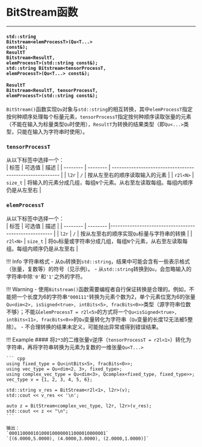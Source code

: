 # BitStream函数
<hr>

#### <code><span>std::string Bitstream</span><<t-qu>elemProcessT</t-qu>>(<t-qu>Qu</t-qu><T...\> const&); </code>  <br> <code><span>ResultT Bitstream</span><<t-qu>ResultT</t-qu>, <t-qu>elemProcessT</t-qu>>(std::string const&); </code> <br> <code><span>std::string Bitstream</span><<t-qu>tensorProcessT</t-qu>, <t-qu>elemProcessT</t-qu>>(<t-qu>Qu</t-qu><T...\> const&); </code> <br> <code><span>ResultT Bitstream</span><<t-qu>ResultT</t-qu>, <t-qu>tensorProcessT</t-qu>, <t-qu>elemProcessT</t-qu>>(std::string const&);</code>

`BitStream()`函数实现`Qu`对象与`std::string`的相互转换，其中`elemProcessT`指定按何种顺序处理每个标量元素，`tensorProcessT`指定按何种顺序读取张量的元素（不能在输入为标量类型`Qu`时使用），`ResultT`为转换的结果类型（即`Qu<...>`类型，只能在输入为字符串时使用）。


### `tensorProcessT`
  从以下标签中选择一个：    
  | 标签     | 可选值    | 描述                                                     |
  | -------- | -------- | -------------------------------------------------------- |
  | `l2r`    | `/`      | 按从左至右的顺序读取输入的元素                              |
  | `r2l<N>` | `size_t` | 将输入的元素分成几组，每组`N`个元素。从右至左读取每组。每组内顺序仍是从左至右 |

### `elemProcessT`
  从以下标签中选择一个：    
  | 标签     | 可选值   | 描述                                                   |
  | -------- | -------- |------------------------------------------------------ |
  | `l2r`    | `/`      | 按从左至右的顺序实现`Qu`标量与字符串的转换          |
  | `r2l<N>` | `size_t` | 将`Qu`标量或字符串分成几组，每组`N`个元素，从右至左读取每组。每组内顺序仍是从左至右 |

  !!! Info 字符串格式
    - 从`Qu`转换到`std::string`，结果中可能会含有一些表示格式（张量，复数等）的符号（见示例）。
    - 从`std::string`转换到`Qu`，会忽略输入的字符串中除`'0'`和`'1'`之外的字符。
  
  !!! Warning
    - 使用`Bitstream()`函数需要编程者自行保证转换是合理的。例如，不能把一个长度为6的字符串`"000111"`转换为元素个数为2，单个元素位宽为6的张量`Qu<dim<2>, isSigned<true>, intBits<5>, fracBits<0>>`类型（源字符串位数不够）；不能以`elemProcessT = r2l<5>`的方式将一个`Qu<isSigned<true>, intBits<11>, fracBits<0>>`的`Qu`变量转化为字符串（`Qu`变量的长度12无法被5整除）。
    - 不合理转换的结果未定义，可能抛出异常或得到错误结果。

  !!! Example
    #### 将`2*3`的二维张量v逆序（`tensorProcessT = r2l<1>`）转化为字符串，再将字符串转换为元素为复数的一维张量`Qu<T...>`

    ``` cpp
    using fixed_type = Qu<intBits<5>, fracBits<0>>;
    using vec_type = Qu<dim<2, 3>, fixed_type>;
    using complex_vec_type = Qu<dim<3>, Qcomplex<fixed_type, fixed_type>>;
    vec_type v = {1, 2, 3, 4, 5, 6};

    std::string v_res = BitStream<r2l<1>, l2r>(v);
    std::cout << v_res << '\n';

    auto z = BitStream<complex_vec_type, l2r, l2r>(v_res);
    std::cout << z << "\n";
    ```

    输出：
    `000110000101000100000011000010000001`
    `[(6.0000,5.0000), (4.0000,3.0000), (2.0000,1.0000)]`